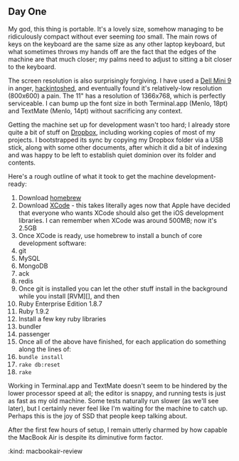 Day One
-------

My god, this thing is portable. It's a lovely size, somehow managing to be ridiculously compact without ever seeming *too* small. The main rows of keys on the keyboard are the same size as any other laptop keyboard, but what sometimes throws my hands off are the fact that the edges of the machine are that much closer; my palms need to adjust to sitting a bit closer to the keyboard.

The screen resolution is also surprisingly forgiving. I have used a [Dell Mini 9][] in anger, [hackintoshed][], and eventually found it's relatively-low resolution (800x600) a pain. The 11" has a resolution of 1366x768, which is perfectly serviceable. I can bump up the font size in both Terminal.app (Menlo, 18pt) and TextMate (Menlo, 14pt) without sacrificing any context.

Getting the machine set up for development wasn't too hard; I already store quite a bit of stuff on [Dropbox][], including working copies of most of my projects. I bootstrapped its sync by copying my Dropbox folder via a USB stick, along with some other documents, after which it did a bit of indexing and was happy to be left to establish quiet dominion over its folder and contents.

Here's a rough outline of what it took to get the machine development-ready:

1. Download [homebrew][]
2. Download [XCode][] - this takes literally ages now that Apple have decided that everyone who wants XCode should also get the iOS development libraries. I can remember when XCode was around 500MB; now it's 2.5GB
3. Once XCode is ready, use homebrew to install a bunch of core development software:
  1. git
  2. MySQL
  3. MongoDB
  4. ack
  5. redis
4. Once git is installed you can let the other stuff install in the background while you install [RVM][], and then
  1. Ruby Enterprise Edition 1.8.7
  2. Ruby 1.9.2
5. Install a few key ruby libraries
  1. bundler
  2. passenger
6. Once all of the above have finished, for each application do something along the lines of:
  1. `bundle install`
  2. `rake db:reset`
  3. `rake`

Working in Terminal.app and TextMate doesn't seem to be hindered by the lower processor speed at all; the editor is snappy, and running tests is just as fast as my old machine. Some tests naturally run slower (as we'll see later), but I certainly never feel like I'm waiting for the machine to catch up. Perhaps this is the joy of SSD that people keep talking about.

After the first few hours of setup, I remain utterly charmed by how capable the MacBook Air is despite its diminutive form factor.

[Dell Mini 9]: http://www.mydellmini.com/
[hackintoshed]: http://www.mydellmini.com/forum/mac-os-x/
[Dropbox]: http://db.tt/zi8greV
[homebrew]: https://github.com/mxcl/homebrew
[XCode]: http://developer.apple.com/tools/xcode/

:kind: macbookair-review